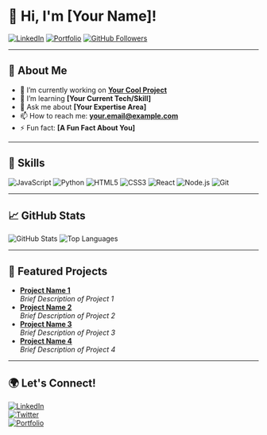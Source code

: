 # 👋 Hi, I'm [Your Name]!

[![LinkedIn](https://img.shields.io/badge/-LinkedIn-blue?style=flat&logo=LinkedIn&logoColor=white&link=https://www.linkedin.com/in/yourusername)](https://www.linkedin.com/in/yourusername)
[![Portfolio](https://img.shields.io/badge/-Portfolio-black?style=flat&logo=web&logoColor=white&link=https://yourportfolio.com)](https://yourportfolio.com)
[![GitHub Followers](https://img.shields.io/github/followers/yourusername?label=Follow%20Me&style=social)](https://github.com/yourusername)

---

## 💼 About Me
- 🔭 I’m currently working on **[Your Cool Project](https://github.com/yourusername/yourproject)**
- 🌱 I’m learning **[Your Current Tech/Skill]**
- 💬 Ask me about **[Your Expertise Area]**
- 📫 How to reach me: **[your.email@example.com](mailto:your.email@example.com)**
- ⚡ Fun fact: **[A Fun Fact About You]**

---

## 🚀 Skills
![JavaScript](https://img.shields.io/badge/-JavaScript-black?style=flat&logo=javascript)
![Python](https://img.shields.io/badge/-Python-black?style=flat&logo=python)
![HTML5](https://img.shields.io/badge/-HTML5-black?style=flat&logo=html5)
![CSS3](https://img.shields.io/badge/-CSS3-black?style=flat&logo=css3)
![React](https://img.shields.io/badge/-React-black?style=flat&logo=react)
![Node.js](https://img.shields.io/badge/-Node.js-black?style=flat&logo=node.js)
![Git](https://img.shields.io/badge/-Git-black?style=flat&logo=git)

---

## 📈 GitHub Stats
![GitHub Stats](https://github-readme-stats.vercel.app/api?username=yourusername&show_icons=true&hide_title=true&count_private=true&theme=radical)
![Top Languages](https://github-readme-stats.vercel.app/api/top-langs/?username=yourusername&layout=compact&theme=radical)

---

## 🔖 Featured Projects
- [**Project Name 1**](https://github.com/yourusername/project1)  
  _Brief Description of Project 1_
- [**Project Name 2**](https://github.com/yourusername/project2)  
  _Brief Description of Project 2_
- [**Project Name 3**](https://github.com/yourusername/project3)  
  _Brief Description of Project 3_
- [**Project Name 4**](https://github.com/yourusername/project4)  
  _Brief Description of Project 4_

---

## 🌍 Let's Connect!
[![LinkedIn](https://img.shields.io/badge/-LinkedIn-blue?style=flat&logo=LinkedIn&logoColor=white&link=https://www.linkedin.com/in/yourusername)](https://www.linkedin.com/in/yourusername)  
[![Twitter](https://img.shields.io/badge/-Twitter-blue?style=flat&logo=Twitter&logoColor=white&link=https://twitter.com/yourusername)](https://twitter.com/yourusername)  
[![Portfolio](https://img.shields.io/badge/-Portfolio-black?style=flat&logo=web&logoColor=white&link=https://yourportfolio.com)](https://yourportfolio.com)
